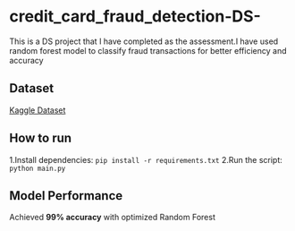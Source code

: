 # credit_card_fraud_detection-DS-
This is a DS project that I have completed as the assessment.I have used random forest model to classify fraud transactions for better efficiency and accuracy

## Dataset 
[Kaggle Dataset](https://www.kaggle.com/datasets/kartik2112/fraud-detection) 

## How to run
1.Install dependencies: `pip install -r requirements.txt`
2.Run the script: `python main.py`

## Model Performance
Achieved **99% accuracy** with optimized Random Forest
